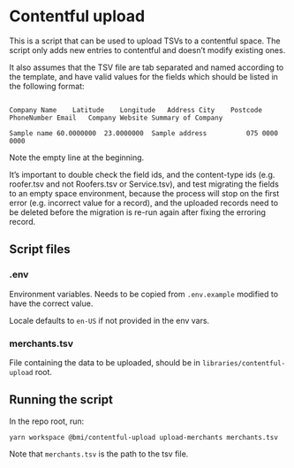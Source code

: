 # Contentful upload

This is a script that can be used to upload TSVs to a contentful space. The script only adds new entries to contentful and doesn’t modify existing ones.

It also assumes that the TSV file are tab separated and named according to the template, and have valid values for the fields which should be listed in the following format:

```

Company Name 	Latitude	Longitude	Address	City	Postcode	PhoneNumber	Email 	Company Website	Summary of Company

Sample name	60.0000000	23.0000000	Sample address			075 0000 0000
```

Note the empty line at the beginning.

It’s important to double check the field ids, and the content-type ids (e.g. roofer.tsv and not Roofers.tsv or Service.tsv), and test migrating the fields to an empty space environment, because the process will stop on the first error (e.g. incorrect value for a record), and the uploaded records need to be deleted before the migration is re-run again after fixing the erroring record.

## Script files

### .env

Environment variables. Needs to be copied from `.env.example` modified to have the correct value.

Locale defaults to `en-US` if not provided in the env vars.

### merchants.tsv

File containing the data to be uploaded, should be in `libraries/contentful-upload` root.

## Running the script

In the repo root, run:

```
yarn workspace @bmi/contentful-upload upload-merchants merchants.tsv
```

Note that `merchants.tsv` is the path to the tsv file.
